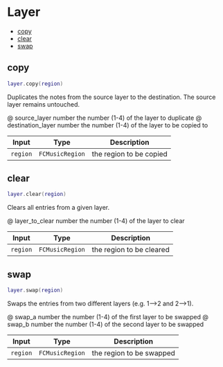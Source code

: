 # Layer

- [copy](#copy)
- [clear](#clear)
- [swap](#swap)

## copy

```lua
layer.copy(region)
```


Duplicates the notes from the source layer to the destination. The source layer remains untouched.

@ source_layer number the number (1-4) of the layer to duplicate
@ destination_layer number the number (1-4) of the layer to be copied to

| Input | Type | Description |
| ----- | ---- | ----------- |
| `region` | `FCMusicRegion` | the region to be copied |

## clear

```lua
layer.clear(region)
```


Clears all entries from a given layer.

@ layer_to_clear number the number (1-4) of the layer to clear

| Input | Type | Description |
| ----- | ---- | ----------- |
| `region` | `FCMusicRegion` | the region to be cleared |

## swap

```lua
layer.swap(region)
```


Swaps the entries from two different layers (e.g. 1-->2 and 2-->1).

@ swap_a number the number (1-4) of the first layer to be swapped
@ swap_b number the number (1-4) of the second layer to be swapped

| Input | Type | Description |
| ----- | ---- | ----------- |
| `region` | `FCMusicRegion` | the region to be swapped |
